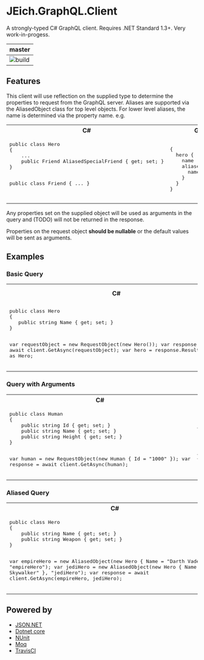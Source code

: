 # JEich.GraphQL.Client
A strongly-typed C# GraphQL client. Requires .NET Standard 1.3+. Very work-in-progess.


| master |
| ----- |
| ![build](https://travis-ci.org/jeich/graphQL-client.svg?branch=master) |

## Features

This client will use reflection on the supplied type to determine the properties to request from the GraphQL server.
Aliases are supported via the AliasedObject class for top level objects. For lower level aliases, the name is determined via the property name.
e.g.


<table width="100%">
<tr>
<th width="50%">
C#
</th>
<th>
GraphQL Request
</th>
</tr>
<tr>
<td>
<pre>
public class Hero
{
	...
    public Friend AliasedSpecialFriend { get; set; }
}

public class Friend
{
	...
}

</pre>
</td>
<td><pre>
{
  hero {
    name
    aliasedSpecialFriend: friend {
      name
    }
  }
}
</pre>
</td>
</tr>
</table>

Any properties set on the supplied object will be used as arguments in the query and (TODO) will not be returned in the response.

Properties on the request object **should be nullable** or the default values will be sent as arguments.

## Examples

### Basic Query


<table width="100%">
<tr>
<th width="50%">
C#
</th>
<th>
GraphQL Request
</th>
</tr>
<tr>
<td>
<pre>
public class Hero
{
   public string Name { get; set; }
}

var requestObject = new RequestObject(new Hero());
var response = await client.GetAsync(requestObject);
var hero = response.Result.First() as Hero;
</pre>
</td>
<td><pre>
{
  hero {
    name
  }
}
</pre>
</td>
</tr>
</table>

### Query with Arguments

<table>
<tr>
<th width="50%">
C#
</th>
<th>
GraphQL Request
</th>
</tr>
<tr>
<td>
<pre>
public class Human
{
	public string Id { get; set; }
    public string Name { get; set; }
    public string Height { get; set; }
}

var human = new RequestObject(new Human { Id = "1000" });
var response = await client.GetAsync(human);
</pre>
</td>
<td><pre>
{
  human(id: "1000") {
    name
    height
  }
}
</pre>
</td>
</tr>
</table>

### Aliased Query

<table>
<tr>
<th width="50%">
C#
</th>
<th>
GraphQL Request
</th>
</tr>
<tr>
<td>
<pre>
public class Hero
{
    public string Name { get; set; }
    public string Weapon { get; set; }
}

var empireHero = new AliasedObject(new Hero { Name = "Darth Vader" }, "empireHero");
var jediHero = new AliasedObject(new Hero { Name = "Luke Skywalker" }, "jediHero");
var response = await client.GetAsync(empireHero, jediHero);
</pre>
</td>
<td><pre>
{
  empireHero: hero(name: "Darth Vader") {
    name
    weapon
  }
  jediHero: hero(name: "Luke Skywalker") {
    name
    weapon
  }
}
</pre>
</td>
</tr>
</table>

## Powered by

* [JSON.NET](https://json.net)
* [Dotnet core](https://dot.net/)
* [NUnit](https://nunit.org/)
* [Moq](https:/moqthis.com/)
* [TravisCI](https://travis-ci.org/)
